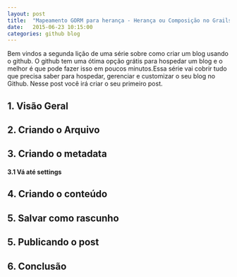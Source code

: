 ```yaml
---
layout: post
title:  "Mapeamento GORM para herança - Herança ou Composição no Grails"
date:   2015-06-23 10:15:00
categories: github blog
---
```


Bem vindos a segunda lição de uma série sobre como criar um blog usando o github. O github tem uma ótima opção grátis para hospedar um blog e o melhor é que pode fazer isso em poucos minutos.Essa série vai cobrir tudo que precisa saber para hospedar, gerenciar e customizar o seu blog no Github. Nesse post você irá criar o seu primeiro post.

## 1. Visão Geral

## 2. Criando o Arquivo

## 3. Criando o metadata

#### 3.1 Vá até settings

## 4. Criando  o conteúdo

## 5. Salvar como rascunho

## 5. Publicando o post

 ## 6. Conclusão


